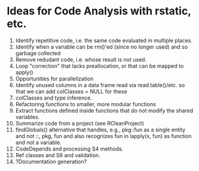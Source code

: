 # Ideas for Code Analysis with rstatic, etc.

1. Identify repetitive code, i.e. the same code evaluated in multiple places.
1. Identify when a variable can be rm()'ed (since no longer used) and so garbage collected
1. Remove redudant code, i.e. whose result is not used.
1. Loop "correction" that lacks preallocation, or that can be mapped to apply()
1. Opportunities for parallelization
1. Identify unused columns in a data frame read via read.table()/etc. so that we can
   add colClasses = NULL for these
1. colClasses and type inference.
1. Refactoring functions to smaller, more modular functions
1. Extract functions defined inside functions that do not modify the shared variables.
1. Summarize code from a project (see RCleanProject)
1. findGlobals() alternative that handles, e.g.,  pkg::fun as a single entity and not ::, pkg, fun
   and also recognizes fun in lapply(x, fun)  as  function and not a variable.
1. CodeDepends and processing S4 methods.
1. Ref classes and S6 and validation.
1. ?Documentation generation?
